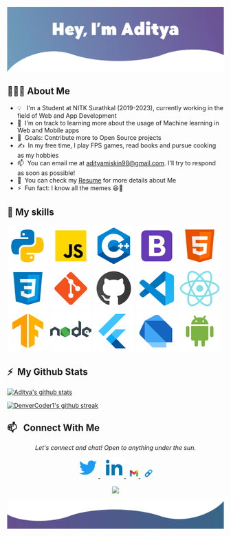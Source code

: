 [![Website](https://github.com/adityamiskin/adityamiskin/raw/main/assets/miskinbg2.webp)](https://aditya-miskin.herokuapp.com/)

## 👨🏻‍💻&nbsp;About Me

- 💡 &nbsp; I'm a Student at NITK Surathkal (2019-2023), currently working in the field of Web and App Development
- 🌱 &nbsp;I'm on track to learning more about the usage of Machine learning in Web and Mobile apps
- 🥅 &nbsp;Goals: Contribute more to Open Source projects
- ✍️ &nbsp;In my free time, I play FPS games, read books and pursue cooking as my hobbies
- 📫 &nbsp;You can email me at adityamiskin98@gmail.com. I'll try to respond as soon as possible!
- 📄 &nbsp;You can check my [Resume](https://drive.google.com/file/d/1hvpmkWyYMhf7rE9e7qYT06OqGQevirJz/view?usp=sharing) for more details about Me
- ⚡ &nbsp;Fun fact: I know all the memes 😆🤪

## 🚀&nbsp;My skills

![Python](assets/python.svg)
![JavaScript](assets/javascript.svg)
![C++](assets/c++.svg)
![Bootstrap](assets/bootstrap.svg)
![HTML](assets/html.svg)
![CSS](assets/css3.svg)
![Git](assets/git.svg)
![GitHub](assets/github.svg)
![Visual Studio Code](assets/vscode.svg)
![React](assets/react.svg)
![Tensorflow](assets/tensorflow.svg)
![NodeJS](assets/nodejs.svg)
![Flutter](assets/flutter.svg)
![Dart](assets/dart.svg)
![Android Studio](assets/android.svg)

## ⚡&nbsp; My Github Stats

[![Aditya's github stats](https://github-readme-stats.vercel.app/api?username=adityamiskin&theme=react)](https://github.com/anuraghazra/github-readme-stats)

[![DenverCoder1's github streak](https://github-readme-streak-stats.herokuapp.com/?user=adityamiskin&theme=react)](https/assets://github.com/DenverCoder1/github-readme-streak-stats)

## 📫 &nbsp; Connect With Me

<p align="center">
  <em>Let's connect and chat! Open to anything under the sun.</em>
  <p align="center">
    <a href="https://twitter.com/AdityaMiskin3" alt="Twitter">
    <img src="assets/twitter.svg">
    </a>&nbsp;
    <a href="https://www.linkedin.com/in/aditya-miskin/" alt="Linkedin">
    <img src="assets/linkedin.svg">
    </a>&nbsp;
    <a href="mailto:adityamiskin98@gmail.com" alt="Contact me">
    <img src="assets/gmail.svg" width="22">
    </a>&nbsp;
    <a href="https://aditya-miskin.herokuapp.com/" alt="My site">
    <img src="assets/link.png" width="22">
    </a>
  </p>
  <p align="center">
      <img align="center" src="https://komarev.com/ghpvc/?username=adityamiskin&color=red">
  </p>

![bottom svg](assets/bottom.svg)
